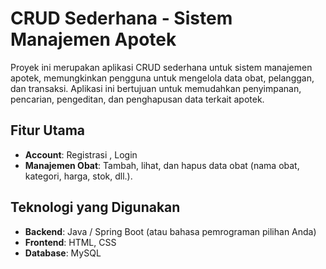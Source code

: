 # CRUD Sederhana - Sistem Manajemen Apotek

Proyek ini merupakan aplikasi CRUD sederhana untuk sistem manajemen apotek, memungkinkan pengguna untuk mengelola data obat, pelanggan, dan transaksi. Aplikasi ini bertujuan untuk memudahkan penyimpanan, pencarian, pengeditan, dan penghapusan data terkait apotek.

## Fitur Utama
- **Account**: Registrasi , Login 
- **Manajemen Obat**: Tambah, lihat, dan hapus data obat (nama obat, kategori, harga, stok, dll.).

## Teknologi yang Digunakan

- **Backend**: Java / Spring Boot (atau bahasa pemrograman pilihan Anda)
- **Frontend**: HTML, CSS 
- **Database**: MySQL 




